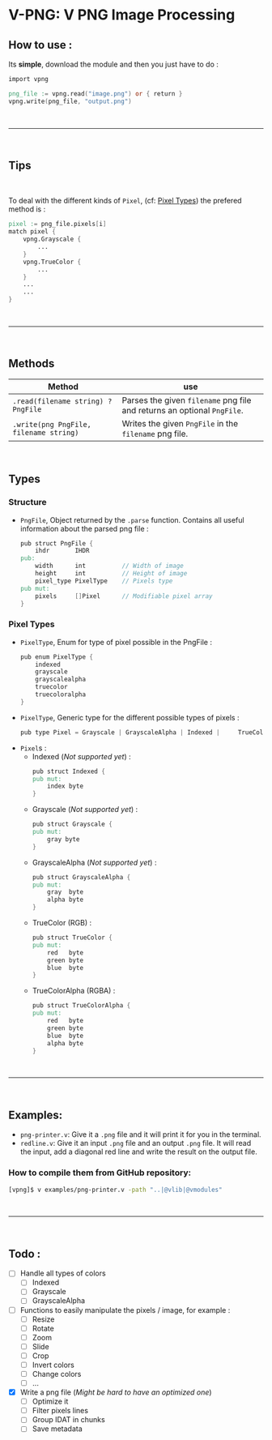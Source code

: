 # **V-PNG**: V PNG Image Processing

## How to use :

Its **simple**, download the module and then you just have to do :
```v
import vpng

png_file := vpng.read("image.png") or { return }
vpng.write(png_file, "output.png")
```

<br/>
<hr/>
<br/>

## Tips

<br/>

To deal with the different kinds of `Pixel`, (cf: [Pixel Types](###pixel-types)) the prefered method is :
```v
pixel := png_file.pixels[i]
match pixel {
    vpng.Grayscale {
        ...
    }
    vpng.TrueColor {
        ...
    }
    ...
    ...
}
```

<br/>
<hr/>
<br/>

## Methods
| Method | use |
|-|-|
| `.read(filename string) ?PngFile` | Parses the given `filename` png file and returns an optional `PngFile`. |
| `.write(png PngFile, filename string)` | Writes the given `PngFile` in the `filename` png file.

<br/>

## Types

### Structure
- `PngFile`, Object returned by the `.parse` function. Contains all useful information about the parsed png file :
    ```v
    pub struct PngFile {
        ihdr       IHDR
    pub:
        width      int          // Width of image
        height     int          // Height of image
        pixel_type PixelType    // Pixels type
    pub mut:
        pixels     []Pixel      // Modifiable pixel array
    }
    ```

### Pixel Types
- `PixelType`, Enum for type of pixel possible in the PngFile :
    ```v
    pub enum PixelType {
        indexed
        grayscale
        grayscalealpha
        truecolor
        truecoloralpha
    }
    ```
- `PixelType`, Generic type for the different possible types of pixels : 
    ```v
    pub type Pixel = Grayscale | GrayscaleAlpha | Indexed |     TrueColor | TrueColorAlpha
    ```
- `Pixel`s :
    - Indexed (*Not supported yet*) :
        ```v
        pub struct Indexed {
        pub mut:
            index byte
        }
        ```
    - Grayscale (*Not supported yet*) :
        ```v
        pub struct Grayscale {
        pub mut:
            gray byte
        }
        ```
    - GrayscaleAlpha (*Not supported yet*) :
        ```v
        pub struct GrayscaleAlpha {
        pub mut:
            gray  byte
            alpha byte
        }
        ```
    - TrueColor (RGB) :
        ```v
        pub struct TrueColor {
        pub mut:
            red   byte
            green byte
            blue  byte
        }
        ```
    - TrueColorAlpha (RGBA) :
        ```v
        pub struct TrueColorAlpha {
        pub mut:
            red   byte
            green byte
            blue  byte
            alpha byte
        }
        ```

<br/>
<hr/>
<br/>

## Examples:
- `png-printer.v`: Give it a `.png` file and it will print it for you in the terminal.
- `redline.v`: Give it an input `.png` file and an output `.png` file. It will read the input, add a diagonal red line and write the result on the output file.

### How to compile them from GitHub repository:
```bash
[vpng]$ v examples/png-printer.v -path "..|@vlib|@vmodules"
```

<br/>
<hr/>
<br/>

## Todo :
- [ ] Handle all types of colors
    - [ ] Indexed
    - [ ] Grayscale
    - [ ] GrayscaleAlpha
- [ ] Functions to easily manipulate the pixels / image, for example :
    - [ ] Resize
    - [ ] Rotate
    - [ ] Zoom
    - [ ] Slide
    - [ ] Crop
    - [ ] Invert colors
    - [ ] Change colors
    - [ ] ...
- [x] Write a png file (*Might be hard to have an optimized one*)
    - [ ] Optimize it
    - [ ] Filter pixels lines
    - [ ] Group IDAT in chunks
    - [ ] Save metadata